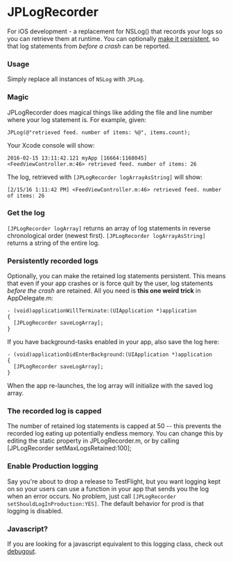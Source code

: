 # JPLogRecorder
For iOS development - a replacement for NSLog() that records your logs so you can retrieve them at runtime. You can optionally [make it persistent](#persistence), so that log statements from _before a crash_ can be reported.

### Usage

Simply replace all instances of `NSLog` with `JPLog`.

### Magic

JPLogRecorder does magical things like adding the file and line number where your log statement is. For example, given:
```objc
JPLog(@"retrieved feed. number of items: %@", items.count);
```

Your Xcode console will show:
```
2016-02-15 13:11:42.121 myApp [16664:1168045] <FeedViewController.m:46> retrieved feed. number of items: 26
```

The log, retrieved with `[JPLogRecorder logArrayAsString]` will show:
```
[2/15/16 1:11:42 PM] <FeedViewController.m:46> retrieved feed. number of items: 26
```

### Get the log

`[JPLogRecorder logArray]` returns an array of log statements in reverse chronological order (newest first).
`[JPLogRecorder logArrayAsString]` returns a string of the entire log. 

### Persistently recorded logs <a name="persistence"></a>
Optionally, you can make the retained log statements persistent. This means that even if your app crashes or is force quit by the user, log statements _before the crash_ are retained. All you need is **this one weird trick** in AppDelegate.m:
```objc
- (void)applicationWillTerminate:(UIApplication *)application
{
  [JPLogRecorder saveLogArray];
}
```
If you have background-tasks enabled in your app, also save the log here:
```objc
- (void)applicationDidEnterBackground:(UIApplication *)application
{
  [JPLogRecorder saveLogArray];
}
```
When the app re-launches, the log array will initialize with the saved log array.

### The recorded log is capped
The number of retained log statements is capped at 50 -- this prevents the recorded log eating up potentially endless memory. You can change this by editing the static property in JPLogRecorder.m, or by calling [JPLogRecorder setMaxLogsRetained:100];

### Enable Production logging
Say you're about to drop a release to TestFlight, but you want logging kept on so your users can use a function in your app that sends you the log when an error occurs. No problem, just call `[JPLogRecorder setShouldLogInProduction:YES]`. The default behavior for prod is that logging is disabled.

### Javascript? 
If you are looking for a javascript equivalent to this logging class, check out [debugout](https://github.com/inorganik/debugout.js).